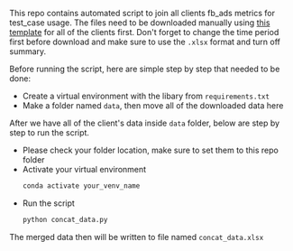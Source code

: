 This repo contains automated script to join all clients fb_ads metrics for test_case usage. 
The files need to be downloaded manually using [this template](https://adsmanager.facebook.com/adsmanager/reporting/view?act=267439853604540&business_id=822980251078828&event_source=CLICK_CUSTOMIZE_REPORT&global_scope_id=822980251078828&selected_report_id=6637578216344&source=share&breakdown_regrouping=1&nav_source=no_referrer) for all of the clients first.
Don't forget to change the time period first before download and make sure to use the `.xlsx` format and turn off summary.

Before running the script, here are simple step by step that needed to be done:
- Create a virtual environment with the libary from `requirements.txt`
- Make a folder named `data`, then move all of the downloaded data here

After we have all of the client's data inside `data` folder, below are step by step to run the script.
- Please check your folder location, make sure to set them to this repo folder
- Activate your virtual environment
  ```cmd
  conda activate your_venv_name
  ```
- Run the script
  ```cmd
  python concat_data.py
  ```

The merged data then will be written to file named `concat_data.xlsx`

